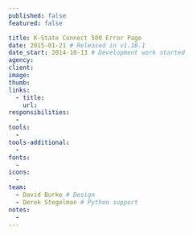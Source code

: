```yaml
---
published: false
featured: false

title: K-State Connect 500 Error Page
date: 2015-01-21 # Released in v1.18.1
date_start: 2014-10-13 # Development work started
agency:
client:
image:
thumb:
links:
  - title:
    url:
responsibilities:
  -
tools:
  -
tools-additional:
  -
fonts:
  -
icons:
  -
team:
  - David Burke # Design
  - Derek Stegelman # Python support
notes:
  -
---
```

